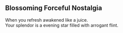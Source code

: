 Blossoming Forceful Nostalgia
-----------------------------
When you refresh awakened like a juice.  
Your splendor is a evening star filled with arrogant flint.  
